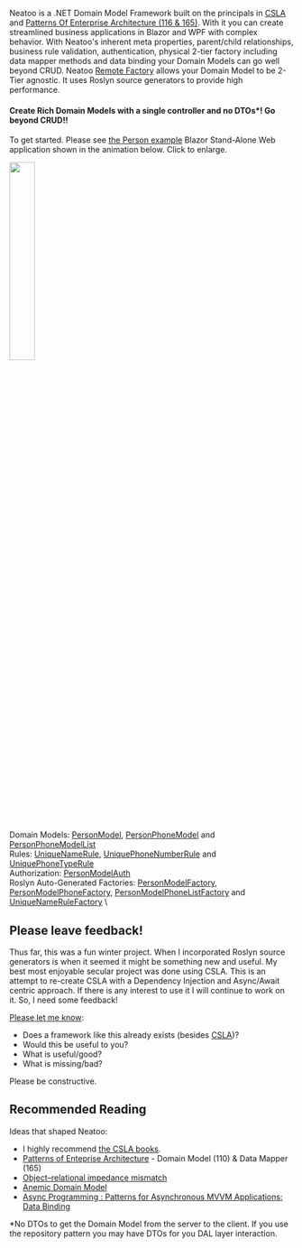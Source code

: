 Neatoo is a .NET Domain Model Framework built on the principals in [CSLA](https://cslanet.com/) and [Patterns Of Enterprise Architecture (116 & 165)](https://www.thriftbooks.com/w/patterns-of-enterprise-application-architecture_martin-fowler_david-rice/250298/item/27212332/?utm_source=google&utm_medium=cpc&utm_campaign=high_vol_frontlist_standard_shopping_retention_21262958110&utm_adgroup=&utm_term=&utm_content=698403107257&gad_source=1&gbraid=0AAAAADwY45i8XIkbO1r3yKTmRi6UsVHLW&gclid=CjwKCAjw--K_BhB5EiwAuwYoygC_pDzfyrD4WukBHztysw2QXsKteRV1de7pGyNPlSBZ4RPLz4SltxoCWBcQAvD_BwE#idiq=27212332&edition=3682851). With it you can create streamlined business applications in Blazor and WPF with complex behavior. With Neatoo's inherent meta properties, parent/child relationships, business rule validation, authentication, physical 2-tier factory including data mapper methods and data binding your Domain Models can go well beyond CRUD. Neatoo [Remote Factory](https://github.com/NeatooDotNet/RemoteFactory) allows your Domain Model to be 2-Tier agnostic. It uses Roslyn source generators to provide high performance.

#### Create Rich Domain Models with a single controller and no DTOs*! Go beyond CRUD!!

To get started. Please see [the Person example](https://github.com/NeatooDotNet/Neatoo/tree/main/Examples/Person) Blazor Stand-Alone Web application shown in the animation below. Click to enlarge.

<img src="https://raw.githubusercontent.com/NeatooDotNet/Neatoo/main/NeatooPersonRules.gif" width=30% height=30%>

Domain Models: [PersonModel](https://github.com/NeatooDotNet/Neatoo/blob/main/Examples/Person/Person.DomainModel/PersonModel.cs), [PersonPhoneModel](https://github.com/NeatooDotNet/Neatoo/blob/main/Examples/Person/Person.DomainModel/PersonPhoneModel.cs) and [PersonPhoneModelList](https://github.com/NeatooDotNet/Neatoo/blob/main/Examples/Person/Person.DomainModel/PersonPhoneModelList.cs)\
Rules: [UniqueNameRule](https://github.com/NeatooDotNet/Neatoo/blob/main/Examples/Person/Person.DomainModel/UniqueNameRule.cs), [UniquePhoneNumberRule](https://github.com/NeatooDotNet/Neatoo/blob/main/Examples/Person/Person.DomainModel/UniquePhoneNumberRule.cs) and [UniquePhoneTypeRule](https://github.com/NeatooDotNet/Neatoo/blob/main/Examples/Person/Person.DomainModel/UniquePhoneTypeRule.cs)\
Authorization: [PersonModelAuth](https://github.com/NeatooDotNet/Neatoo/blob/main/Examples/Person/Person.DomainModel/PersonModelAuth.cs)\
Roslyn Auto-Generated Factories: [PersonModelFactory](https://github.com/NeatooDotNet/Neatoo/blob/main/Examples/Person/Person.DomainModel/Generated/Neatoo.RemoteFactory.FactoryGenerator/Neatoo.RemoteFactory.FactoryGenerator.FactoryGenerator/Person.DomainModel.PersonModelFactory.g.cs), [PersonModelPhoneFactory](https://github.com/NeatooDotNet/Neatoo/blob/main/Examples/Person/Person.DomainModel/Generated/Neatoo.RemoteFactory.FactoryGenerator/Neatoo.RemoteFactory.FactoryGenerator.FactoryGenerator/Person.DomainModel.PersonPhoneModelFactory.g.cs), [PersonModelPhoneListFactory](https://github.com/NeatooDotNet/Neatoo/blob/main/Examples/Person/Person.DomainModel/Generated/Neatoo.RemoteFactory.FactoryGenerator/Neatoo.RemoteFactory.FactoryGenerator.FactoryGenerator/Person.DomainModel.PersonPhoneModelFactory.g.cs) and [UniqueNameRuleFactory](https://github.com/NeatooDotNet/Neatoo/blob/main/Examples/Person/Person.DomainModel/Generated/Neatoo.RemoteFactory.FactoryGenerator/Neatoo.RemoteFactory.FactoryGenerator.FactoryGenerator/Person.DomainModel.UniqueNameFactory.g.cs) \

##  Please leave feedback!
Thus far, this was a fun winter project. When I incorporated Roslyn source generators is when it seemed it might be something new and useful. My best most enjoyable secular project was done using CSLA. This is an attempt to re-create CSLA with a Dependency Injection and Async/Await centric approach. If there is any interest to use it I will continue to work on it. So, I need some feedback!

[Please let me know](https://github.com/NeatooDotNet/Neatoo/issues):
- Does a framework like this already exists (besides [CSLA](https://cslanet.com/))?
- Would this be useful to you?
- What is useful/good?
- What is missing/bad?

Please be constructive.

## Recommended Reading

Ideas that shaped Neatoo:
- I highly recommend [the CSLA books](https://store.lhotka.net/).
- [Patterns of Enteprise Architecture](https://www.thriftbooks.com/w/patterns-of-enterprise-application-architecture_martin-fowler_david-rice/250298/?resultid=dcd84f2b-51ab-4e22-8e24-3c3a17de30bb#edition=3682851&idiq=4316361) - Domain Model (110) & Data Mapper (165)
- [Object–relational impedance mismatch](https://en.wikipedia.org/wiki/Object%E2%80%93relational_impedance_mismatch)
- [Anemic Domain Model](https://martinfowler.com/bliki/AnemicDomainModel.html)
- [Async Programming : Patterns for Asynchronous MVVM Applications: Data Binding](https://learn.microsoft.com/en-us/archive/msdn-magazine/2014/march/async-programming-patterns-for-asynchronous-mvvm-applications-data-binding)

*No DTOs to get the Domain Model from the server to the client. If you use the repository pattern you may have DTOs for you DAL layer interaction.
